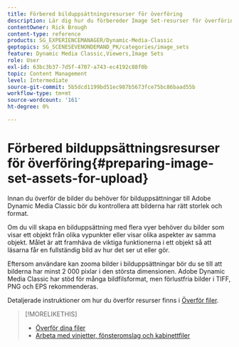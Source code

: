 ```yaml
---
title: Förbered bilduppsättningsresurser för överföring
description: Lär dig hur du förbereder Image Set-resurser för överföring till Adobe Dynamic Media Classic.
contentOwner: Rick Brough
content-type: reference
products: SG_EXPERIENCEMANAGER/Dynamic-Media-Classic
geptopics: SG_SCENESEVENONDEMAND_PK/categories/image_sets
feature: Dynamic Media Classic,Viewers,Image Sets
role: User
exl-id: 63bc3b37-7d5f-4707-a743-ec4192c88f0b
topic: Content Management
level: Intermediate
source-git-commit: 5b5dcd1199bd51ec987b5673fce75bc86baad55b
workflow-type: tm+mt
source-wordcount: '161'
ht-degree: 0%

---
```


# Förbered bilduppsättningsresurser för överföring{#preparing-image-set-assets-for-upload}

Innan du överför de bilder du behöver för bilduppsättningar till Adobe Dynamic Media Classic bör du kontrollera att bilderna har rätt storlek och format.

Om du vill skapa en bilduppsättning med flera vyer behöver du bilder som visar ett objekt från olika vypunkter eller visar olika aspekter av samma objekt. Målet är att framhäva de viktiga funktionerna i ett objekt så att läsarna får en fullständig bild av hur det ser ut eller gör.

Eftersom användare kan zooma bilder i bilduppsättningar bör du se till att bilderna har minst 2 000 pixlar i den största dimensionen. Adobe Dynamic Media Classic har stöd för många bildfilsformat, men förlustfria bilder i TIFF, PNG och EPS rekommenderas.

Detaljerade instruktioner om hur du överför resurser finns i [Överför filer](uploading-files.md#uploading_files).

>[!MORELIKETHIS]
>
>* [Överför dina filer](uploading-files.md#uploading_your_files)
>* [Arbeta med vinjetter, fönsteromslag och kabinettfiler](vignette-window-covering-cabinet-files.md#working_with_vignette_window_covering_and_cabinet_files)
